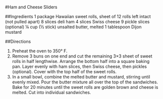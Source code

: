 #Ham and Cheese Sliders

##Ingredients
1 package Hawaiian sweet rolls, sheet of 12 rolls left intact (not pulled apart)
8 slices deli ham
4 slices Swiss cheese
9 pickle slices (optional)
¼ cup (½ stick) unsalted butter, melted
1 tablespoon Dijon mustard

##Directions
1. Preheat the oven to 350° F.
2. Remove 3 buns on one end and cut the remaining 3×3 sheet of sweet rolls in half lengthwise. Arrange the bottom half into a square baking pan. Layer evenly with ham slices, then Swiss cheese, then pickles (optional). Cover with the top half of the sweet rolls.
3. In a small bowl, combine the melted butter and mustard, stirring until evenly mixed. Pour the butter mixture all over the top of the sandwiches. Bake for 20 minutes until the sweet rolls are golden brown and cheese is melted. Cut into individual sandwiches.

